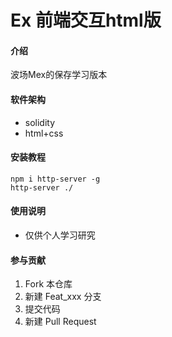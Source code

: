 # Ex 前端交互html版

#### 介绍
波场Mex的保存学习版本

#### 软件架构
- solidity
- html+css


#### 安装教程

```
npm i http-server -g
http-server ./
```

#### 使用说明

- 仅供个人学习研究

#### 参与贡献

1.  Fork 本仓库
2.  新建 Feat_xxx 分支
3.  提交代码
4.  新建 Pull Request


